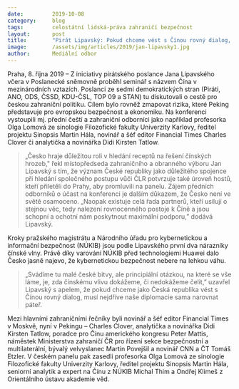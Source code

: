 ```yaml
---
date:         2019-10-08
category:     blog
tags:         celostátní lidská-práva zahraničí bezpečnost
layout:       post
title:        "Pirát Lipavský: Pokud chceme vést s Čínou rovný dialog, musí naše diplomacie narovnat svou páteř "
image:        /assets/img/articles/2019/jan-lipavsky1.jpg
author:       Mediální odbor
---
```




Praha, 8. října 2019 – Z iniciativy pirátského poslance Jana Lipavského včera v Poslanecké sněmovně proběhl seminář s názvem Čína v mezinárodních vztazích. Poslanci ze sedmi demokratických stran (Piráti, ANO, ODS, ČSSD, KDU-ČSL, TOP 09 a STAN) tu diskutovali o cestě pro českou zahraniční politiku. Cílem bylo rovněž zmapovat rizika, které Peking představuje pro evropskou bezpečnost a ekonomiku. Na konferenci vystoupili mj. přední čeští a zahraniční odborníci jako například profesorka Olga Lomová ze sinologie Filozofické fakulty Univerzity Karlovy, ředitel projektu Sinopsis Martin Hála, novinář a šéf editor Financial Times Charles Clover či analytička a novinářka Didi Kirsten Tatlow.


> „Česko hraje důležitou roli v hledání receptů na řešení čínských hrozeb," řekl místopředseda zahraničního a obranného výboru Jan Lipavský s tím, že význam České republiky jako důležitého spojence při hledání společného postupu vůči ČLR potvrzuje také úroveň hostů, kteří přiletěli do Prahy, aby promluvili na panelu. Zájem předních odborníků o účast na konferenci je dalším důkazem, že Česko není ve světě osamoceno. „Naopak existuje celá řada partnerů, kteří usilují o stejnou věc, tedy nalezení rovnocenného postoje k Číně a jsou schopní a ochotní nám poskytnout maximální podporu,” dodává Lipavský.


Kroky pražského magistrátu a Národního úřadu pro kybernetickou a informační bezpečnost (NÚKIB) jsou podle Lipavského první dva nárazníky čínské vlny. Právě díky varování NÚKIB před technologiemi Huawei dalo Česko jasně najevo, že kybernetickou bezpečnost nebere na lehkou váhu. 

> „Svádíme tu malé české bitvy, ale principiální otázkou, na které se vše láme, je, zda čínskému vlivu dokážeme, či nedokážeme čelit,” uzavřel Lipavský s apelem, že pokud chceme jako Česká republika vést s Čínou rovný dialog, musí nejdříve naše diplomacie sama narovnat páteř. 


Mezi hlavními zahraničními řečníky byli novinář a šéf editor Financial Times v Moskvě, nyní v Pekingu – Charles Clover, analytička a novinářka Didi Kirsten Tatlow, poradce pro Čínu amerického kongresu Peter Mattis, náměstek Ministerstva zahraničí ČR pro řízení sekce bezpečnostní a multilaterální, bývalý velvyslanec Martin Povejšil a novinář CNN a ČT Tomáš Etzler. V českém panelu pak zasedli profesorka Olga Lomová ze sinologie Filozofické fakulty Univerzity Karlovy, ředitel projektu Sinopsis Martin Hála, seniorní analytik a expert na Čínu z NÚKIB Michal Thim a Ondřej Klimeš z Orientálního ústavu akademie věd.
